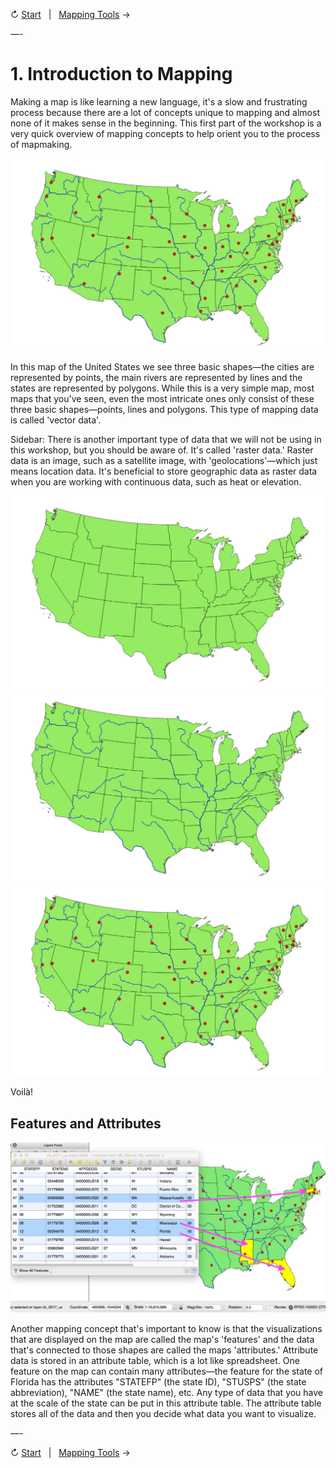 ↻ [Start](../README.md)&nbsp;&nbsp;&nbsp;|&nbsp;&nbsp;&nbsp;[Mapping Tools](02-mapping-tools.md) →

—-

# 1. Introduction to Mapping

Making a map is like learning a new language, it's a slow and frustrating process because there are a lot of concepts unique to mapping and almost none of it makes sense in the beginning. This first part of the workshop is a very quick overview of mapping concepts to help orient you to the process of mapmaking. 

![Points Lines and Polygon Map](../images/pointslinespolygonsmap.png)

In this map of the United States we see three basic shapes—the cities are represented by points, the main rivers are represented by lines and the states are represented by polygons. While this is a very simple map, most maps that you've seen, even the most intricate ones only consist of these three basic shapes—points, lines and polygons. This type of mapping data is called 'vector data'. 

Sidebar: There is another important type of data that we will not be using in this workshop, but you should be aware of. It's called 'raster data.' Raster data is an image, such as a satellite image, with 'geolocations'—which just means location data. It's beneficial to store geographic data as raster data when you are working with continuous data, such as heat or elevation. 

![Polygon Map](../images/polygonsmap.png)
![Line Map](../images/polygonslinesmap.png)
![Points Lines and Polygon Map](../images/pointslinespolygonsmap.png)


Voilà!


## Features and Attributes

![Features and Attributes](../images/featuresattributes.png)

Another mapping concept that's important to know is that the visualizations that are displayed on the map are called the map's 'features' and the data that's connected to those shapes are called the maps 'attributes.' Attribute data is stored in an attribute table, which is a lot like spreadsheet. One feature on the map can contain many attributes—the feature for the state of Florida has the attributes "STATEFP" (the state ID), "STUSPS" (the state abbreviation), "NAME" (the state name), etc. Any type of data that you have at the scale of the state can be put in this attribute table. The attribute table stores all of the data and then you decide what data you want to visualize.

—-

↻ [Start](../README.md)&nbsp;&nbsp;&nbsp;|&nbsp;&nbsp;&nbsp;[Mapping Tools](02-mapping-tools.md) →